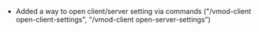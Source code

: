 * Added a way to open client/server setting via commands ("/vmod-client open-client-settings", "/vmod-client open-server-settings")